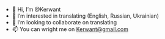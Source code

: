- 👋 Hi, I’m @Kerwant
- 👀 I’m interested in translating (English, Russian, Ukrainian)
- 💞️ I’m looking to collaborate on translating
- 📫 You can wright me on Kerwant@gmail.com

<!---
Kerwant/Kerwant is a ✨ special ✨ repository because its `README.md` (this file) appears on your GitHub profile.
You can click the Preview link to take a look at your changes.
--->

